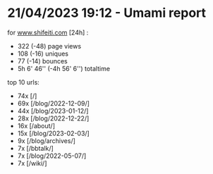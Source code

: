 # 21/04/2023 19:12 - Umami report
for www.shifeiti.com [24h] :

 - 322 (-48) page views
 - 108 (-16) uniques
 - 77 (-14) bounces
 - 5h 6' 46'' (-4h 56' 6'') totaltime


top 10 urls:
 - 74x [/]
 - 69x [/blog/2022-12-09/]
 - 44x [/blog/2023-01-12/]
 - 28x [/blog/2022-12-22/]
 - 16x [/about/]
 - 15x [/blog/2023-02-03/]
 - 9x [/blog/archives/]
 - 7x [/bbtalk/]
 - 7x [/blog/2022-05-07/]
 - 7x [/wiki/]


